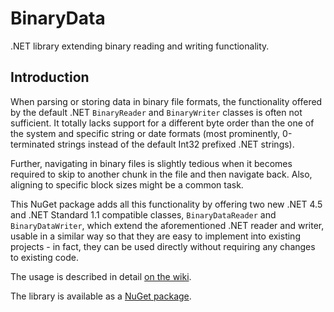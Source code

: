# BinaryData
.NET library extending binary reading and writing functionality.

## Introduction

When parsing or storing data in binary file formats, the functionality offered by the default .NET `BinaryReader` and `BinaryWriter` classes is often not sufficient. It totally lacks support for a different byte order than the one of the system and specific string or date formats (most prominently, 0-terminated strings instead of the default Int32 prefixed .NET strings).

Further, navigating in binary files is slightly tedious when it becomes required to skip to another chunk in the file and then navigate back. Also, aligning to specific block sizes might be a common task.

This NuGet package adds all this functionality by offering two new .NET 4.5 and .NET Standard 1.1 compatible classes, `BinaryDataReader` and  `BinaryDataWriter`, which extend the aforementioned .NET reader and writer, usable in a similar way so that they are easy to implement into existing projects - in fact, they can be used directly without requiring any changes to existing code.

The usage is described in detail [on the wiki](https://github.com/Syroot/BinaryData/wiki).

The library is available as a [NuGet package](https://www.nuget.org/packages/Syroot.IO.BinaryData).
